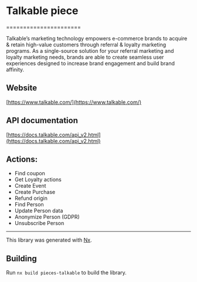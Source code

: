 # Talkable piece
======================

Talkable’s marketing technology empowers e-commerce brands to acquire & retain high-value customers through referral & loyalty marketing programs. As a single-source solution for your referral marketing and loyalty marketing needs, brands are able to create seamless user experiences designed to increase brand engagement and build brand affinity. 

## Website
[https://www.talkable.com/](https://www.talkable.com/)

## API documentation

[https://docs.talkable.com/api_v2.html](https://docs.talkable.com/api_v2.html)


## Actions:

- Find coupon
- Get Loyalty actions
- Create Event
- Create Purchase
- Refund origin
- Find Person
- Update Person data
- Anonymize Person (GDPR)
- Unsubscribe Person 

------

This library was generated with [Nx](https://nx.dev).

## Building

Run `nx build pieces-talkable` to build the library.
